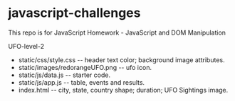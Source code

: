 # javascript-challenges
This repo is for JavaScript Homework - JavaScript and DOM Manipulation

UFO-level-2

- static/css/style.css -- header text color; background image attributes.
- static/images/redorangeUFO.png -- ufo icon.
- static/js/data.js -- starter code.
- static/js/app.js -- table, events and results.
- index.html -- city, state, country shape; duration; UFO Sightings image.